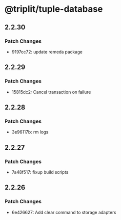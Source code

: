 # @triplit/tuple-database

## 2.2.30

### Patch Changes

- 9197cc72: update remeda package

## 2.2.29

### Patch Changes

- 15815dc2: Cancel transaction on failure

## 2.2.28

### Patch Changes

- 3e96117b: rm logs

## 2.2.27

### Patch Changes

- 7a48f517: fixup build scripts

## 2.2.26

### Patch Changes

- 6e426627: Add clear command to storage adapters
